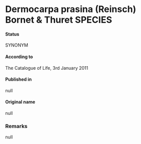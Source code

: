Dermocarpa prasina (Reinsch) Bornet & Thuret SPECIES
=======

#### Status
SYNONYM

#### According to
The Catalogue of Life, 3rd January 2011

#### Published in
null

#### Original name
null

### Remarks
null